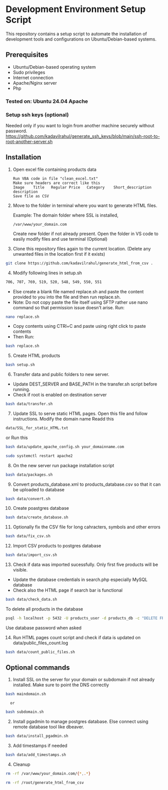# Development Environment Setup Script

This repository contains a setup script to automate the installation of development tools and configurations on Ubuntu/Debian-based systems.

## Prerequisites

- Ubuntu/Debian-based operating system
- Sudo privileges
- Internet connection
- Apache/Nginx server
- Php

### Tested on: Ubuntu 24.04 Apache

### Setup ssh keys (optional)
Needed only if you want to login from another machine securely without password.
https://github.com/kadavilrahul/generate_ssh_keys/blob/main/ssh-root-to-root-another-server.sh

## Installation

1. Open excel file containing products data
   ```
   Run VBA code in file "clean_excel.txt"
   Make sure headers are correct like this
   Image	Title	Regular Price	Category	Short_description	description
   Save file as CSV
   ```
   
2. Move to the folder in terminal where you want to generate HTML files.

    Example: The domain folder where SSL is installed, 
    
    `/var/www/your_domain.com`

    Create new folder if not already present.
    Open the folder in VS code to easily modify files and use terminal (Optional)

3. Clone this repository files again to the current location. (Delete any unwanted files in the location first if it exists)

```bash
git clone https://github.com/kadavilrahul/generate_html_from_csv .
```

4. Modify following lines in setup.sh
```bash 
706, 707, 769, 519, 520, 548, 549, 550, 551
```
- Else create a blank file named replace.sh and paste the content provided to you into the file and then run replace.sh.
- Note: Do not copy paste the file itself using SFTP rather use nano command so that permission issue doesn't arise.
Run:
```bash 
nano replace.sh
```
- Copy contents using CTRl+C and paste using right click to paste contents
- Then Run:
```bash 
bash replace.sh
```

5. Create HTML products

```bash
bash setup.sh
```

6. Transfer data and public folders to new server.
- Update DEST_SERVER and BASE_PATH in the transfer.sh script before running.
- Check if root is enabled on destination server

```bash
bash data/transfer.sh
```

7. Update SSL to serve static HTML pages. Open this file and follow instructions.
Modify the domain name
Readd this
```bash
data/SSL_for_static_HTML.txt
```
or
Run this
```bash
bash data/update_apache_config.sh your_domainname.com
```
```bash
sudo systemctl restart apache2
```

8. On the new server run package installation script

```bash 
bash data/packages.sh
```

9. Convert products_database.xml to products_database.csv so that it can be uploaded to database

```bash
bash data/convert.sh
```

10. Create poastgres database

```bash
bash data/create_database.sh
```

11. Optionally fix the CSV file for long cahracters, symbols and other errors

```bash
bash data/fix_csv.sh
```

12. Import CSV products to postgres database

```bash
bash data/import_csv.sh
```

13. Check if data was imported sucessfully. Only first five products will be visible.
- Update the database credentials in search.php especially MySQL database
- Check also the HTML page if search bar is functional

```bash
bash data/check_data.sh
```
To delete all products in the database
```bash
psql -h localhost -p 5432 -U products_user -d products_db -c "DELETE FROM products;"
```
Use database password when asked

14. Run HTML pages count script and check if data is updated on data/public_files_count.log

```bash
bash data/count_public_files.sh
```

## Optional commands

1. Install SSL on the server for your domain or subdomain if not already installed.
   Make sure to point the DNS correctly

```bash
bash maindomain.sh
```
      or

```bash
bash subdomain.sh
```

2. Install pgadmin to manage postgres database. Else connect using remote database tool like dbeaver.

```bash
bash data/install_pgadmin.sh
```

3. Add timestamps if needed
    
```bash
bash data/add_timestamps.sh
```

4. Cleanup

```bash
rm -rf /var/www/your_domain.com/{*,.*}
```

```bash
rm -rf /root/generate_html_from_csv
```
